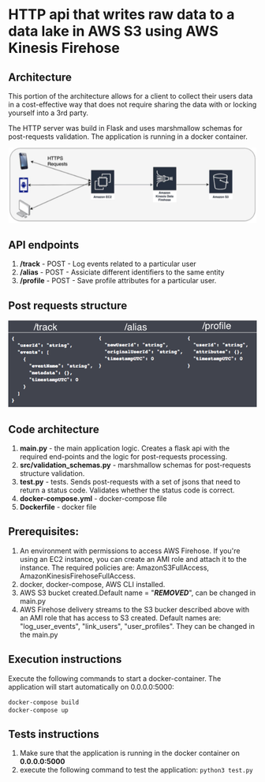 # HTTP api that writes raw data to a data lake in AWS S3 using AWS Kinesis Firehose

## Architecture
This portion of the architecture allows for a client to collect their users data in a cost-effective way that does not require sharing the data with or locking yourself into a 3rd party.

The HTTP server was build in Flask and uses marshmallow schemas for post-requests validation.
The application is running in a docker container. 

![Architecture](./assets/architecture.png "Architecture")

## API endpoints

1. **/track** - POST - Log events related to a particular user
2. **/alias** - POST - Assiciate different identifiers to the same entity
3. **/profile** - POST - Save profile attributes for a particular user.

## Post requests structure

![Requests](./assets/requests.png "Requests")


## Code architecture
1. **main.py** - the main application logic. Creates a flask api with the required end-points and the logic for post-requests processing.
2. **src/validation_schemas.py** - marshmallow schemas for post-requests structure validation.
3. **test.py** - tests. Sends post-requests with a set of jsons that need to return a status code. Validates whether the status code is correct.
4. **docker-compose.yml** - docker-compose file
5. **Dockerfile** - docker file

## Prerequisites:
1. An environment with permissions to access AWS Firehose. If you're using an EC2 instance, you can create an AMI role and attach it to the instance. The required policies are: AmazonS3FullAccess,  AmazonKinesisFirehoseFullAccess.
2. docker, docker-compose, AWS CLI installed.
3. AWS S3 bucket created.Default name = "***REMOVED***", can be changed in main.py
4. AWS Firehose delivery streams to the S3 bucker described above with an AMI role that has access to S3 created. Default names are: "log_user_events", "link_users", "user_profiles". They can be changed in the main.py

## Execution instructions
Execute the following commands to start a docker-container. The application will start automatically on 0.0.0.0:5000:
```
docker-compose build
docker-compose up
```
## Tests instructions
1. Make sure that the application is running in the docker container on **0.0.0.0:5000**
2. execute the following command to test the application:
`python3 test.py`
